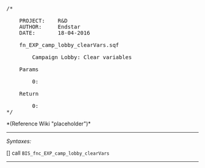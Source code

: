<pre>/*

	PROJECT:	R&D
	AUTHOR:		Endstar
	DATE:		18-04-2016

	fn_EXP_camp_lobby_clearVars.sqf

		Campaign Lobby: Clear variables

	Params

		0:

	Return

		0:
*/</pre>*(Reference Wiki "placeholder")*<!-- Remove this after fill-in -->


---
*Syntaxes:*

[] call `BIS_fnc_EXP_camp_lobby_clearVars`

---
